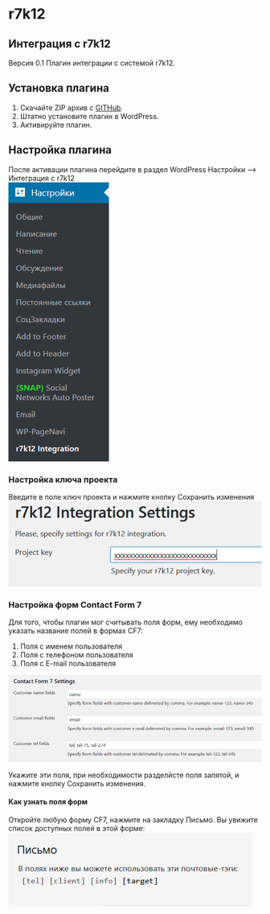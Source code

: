 # r7k12
## Интеграция с r7k12
Версия 0.1
Плагин интеграции с системой r7k12.

## Установка плагина
1. Скачайте ZIP архив с [GITHub](https://github.com/ivannikitin-com/r7k12).
2. Штатно установите плагин в WordPress.
3. Активируйте плагин.

## Настройка плагина
После активации плагина перейдите в раздел WordPress Настройки --> Интеграция с r7k12   
![Настройки плагина](assets/img/settings-menu.png)

### Настройка ключа проекта
Введите в поле ключ проекта и нажмите кнопку Сохранить изменения
![Ключ проекта](assets/img/project-key.png)

### Настройка форм Contact Form 7
Для того, чтобы плагин мог считывать поля форм, ему необходимо указать название полей в формах CF7:   
1. Поля с именем пользователя
2. Поля с телефоном пользователя
3. Поля с E-mail пользователя

![Поля формы](assets/img/form-fields.png)

Укажите эти поля, при необходимости разделйсте поля запятой, и нажмите кнопку Сохранить изменения.

#### Как узнать поля форм
Откройте любую форму CF7, нажмите на закладку Письмо. Вы увижите список доступных полей в этой форме:   
![Поля формы](assets/img/cf7-fields.png)

